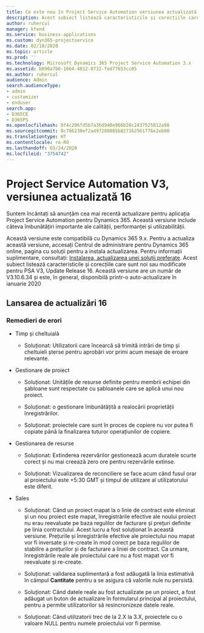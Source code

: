 ```yaml
---
title: Ce este nou în Project Service Automation versiunea actualizată 16, V3
description: Acest subiect listează caracteristicile și corecțiile care sunt disponibile în Project Service Automation V3, versiunea actualizată 16, V3.
author: ruhercul
manager: kfend
ms.service: business-applications
ms.custom: dyn365-projectservice
ms.date: 02/18/2020
ms.topic: article
ms.prod: ''
ms.technology: Microsoft Dynamics 365 Project Service Automation 3.x
ms.assetid: b890a7b6-1664-4812-8732-fed77653cc05
ms.author: ruhercul
audience: Admin
search.audienceType:
- admin
- customizer
- enduser
search.app:
- D365CE
- D365PS
ms.openlocfilehash: 0f4c206fd5b7a36d940e966b28c2437525812a98
ms.sourcegitcommit: 8c786230ef2a497280885b827162561776e2eb00
ms.translationtype: HT
ms.contentlocale: ro-RO
ms.lasthandoff: 03/24/2020
ms.locfileid: "3754742"
---
```

# <a name="project-service-automation-v3-update-release-16"></a>Project Service Automation V3, versiunea actualizată 16
Suntem încântați să anunțăm cea mai recentă actualizare pentru aplicația Project Service Automation pentru Dynamics 365. Această versiune include câteva îmbunătățiri importante ale calității, performanței și utilizabilității.

Această versiune este compatibilă cu Dynamics 365 9.x. Pentru a actualiza această versiune, accesați Centrul de administrare pentru Dynamics 365 online, pagina cu soluții pentru a instala actualizarea. Pentru informații suplimentare, consultați: [Instalarea, actualizarea unei soluții preferate](https://docs.microsoft.com/dynamics365/project-service/upgrade-psa-home-page). Acest subiect listează caracteristicile și corecțiile care sunt noi sau modificate pentru PSA V3, Update Release 16. Această versiune are un număr de V3.10.6.34 și este, în general, disponibilă printr-o auto-actualizare în ianuarie 2020

## <a name="update-release-16"></a>Lansarea de actualizări 16

### <a name="bug-fixes"></a>Remedieri de erori

-   Timp și cheltuială

    -   Soluționat: Utilizatorii care încearcă să trimită intrări de timp și cheltuieli șterse pentru aprobări vor primi acum mesaje de eroare relevante.

-   Gestionare de proiect

    -   Soluționat: Unitățile de resurse definite pentru membrii echipei din șabloane sunt respectate cu șabloanele care se aplică unui nou proiect.

    -   Soluționat: o gestionare îmbunătățită a realocării proprietății înregistrărilor.

    -   Soluționat: proiectele care sunt în proces de copiere nu vor putea fi copiate până la finalizarea tuturor operațiunilor de copiere.

-   Gestionarea de resurse

    -   Soluționat: Extinderea rezervărilor gestionează acum duratele scurte corect și nu mai creează zero ore pentru rezervările extinse.

    -   Soluționat: Vizualizarea de reconciliere se face acum când fusul orar al proiectului este +5:30 GMT și timpul de utilizare al utilizatorului este diferit.

-   Sales

    -   Soluționat: Când un proiect mapat la o linie de contract este eliminat și un nou proiect este mapat, înregistrările efective ale noului proiect nu erau reevaluate pe baza regulilor de facturare și prețuri definite pe linia contractului. Acest lucru a fost soluționat în această versiune. Prețurile și înregistrările efective ale proiectului nou mapat vor fi inversate și re-create în mod corect pe baza regulilor de stabilire a prețurilor și de facturare a liniei de contract. Ca urmare, înregistrările reale ale proiectului care nu a fost mapat vor fi reevaluate și re-create.

    -   Soluționat: validarea suplimentară a fost adăugată la linia estimativă în câmpul **Cantitate** pentru a se asigura că valorile nule nu persistă.

    -   Soluționat: Când datele reale au fost actualizate pe un proiect, a fost adăugat un buton de actualizare în formularul principal al proiectului, pentru a permite utilizatorilor să resincronizeze datele reale.

    -   Soluționat: Când utilizatorii trec de la 2.X la 3.X, proiectele cu o valoare NULL pentru numele proiectului vor fi permise.

